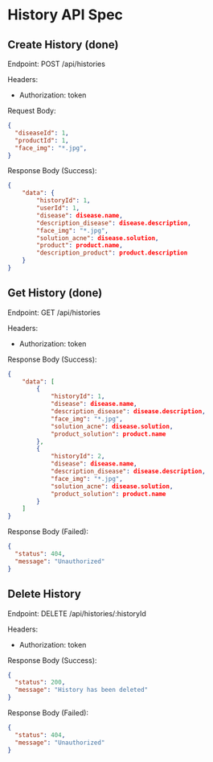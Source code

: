 # History API Spec

## Create History (done)

Endpoint: POST /api/histories

Headers:

- Authorization: token

Request Body:

```json
{
  "diseaseId": 1,
  "productId": 1,
  "face_img": "*.jpg",
}
```

Response Body (Success):

```json
{
    "data": {
        "historyId": 1,
        "userId": 1,
        "disease": disease.name,
        "description_disease": disease.description,
        "face_img": "*.jpg",
        "solution_acne": disease.solution,
        "product": product.name,
        "description_product": product.description
    }
}
```

## Get History (done)

Endpoint: GET /api/histories

Headers:

- Authorization: token

Response Body (Success):

```json
{
    "data": [
        {
            "historyId": 1,
            "disease": disease.name,
            "description_disease": disease.description,
            "face_img": "*.jpg",
            "solution_acne": disease.solution,
            "product_solution": product.name
        },
        {
            "historyId": 2,
            "disease": disease.name,
            "description_disease": disease.description,
            "face_img": "*.jpg",
            "solution_acne": disease.solution,
            "product_solution": product.name
        }
    ]
}
```

Response Body (Failed):

```json
{
  "status": 404,
  "message": "Unauthorized"
}
```

## Delete History

Endpoint: DELETE /api/histories/:historyId

Headers:

- Authorization: token

Response Body (Success):

```json
{
  "status": 200,
  "message": "History has been deleted"
}
```

Response Body (Failed):

```json
{
  "status": 404,
  "message": "Unauthorized"
}
```
